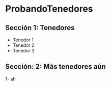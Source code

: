 # ProbandoTenedores

## Sección 1: Tenedores

- Tenedor 1
- Tenedor 2
- Tenedor 3

## Sección: 2: Más tenedores aún

1- ah
